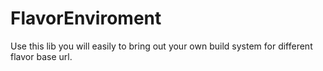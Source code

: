 # FlavorEnviroment
Use this lib you will easily to bring out your own build system for different flavor base url.
